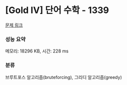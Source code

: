 # [Gold IV] 단어 수학 - 1339 

[문제 링크](https://www.acmicpc.net/problem/1339) 

### 성능 요약

메모리: 18296 KB, 시간: 228 ms

### 분류

브루트포스 알고리즘(bruteforcing), 그리디 알고리즘(greedy)

